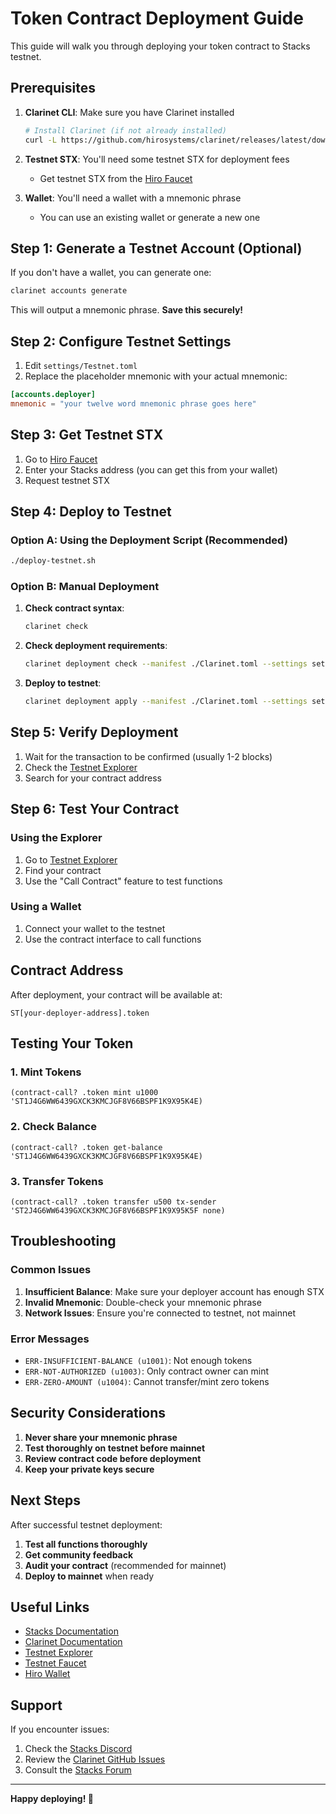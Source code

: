 # Token Contract Deployment Guide

This guide will walk you through deploying your token contract to Stacks testnet.

## Prerequisites

1. **Clarinet CLI**: Make sure you have Clarinet installed
   ```bash
   # Install Clarinet (if not already installed)
   curl -L https://github.com/hirosystems/clarinet/releases/latest/download/clarinet-installer.sh | bash
   ```

2. **Testnet STX**: You'll need some testnet STX for deployment fees
   - Get testnet STX from the [Hiro Faucet](https://faucet.hiro.so/)

3. **Wallet**: You'll need a wallet with a mnemonic phrase
   - You can use an existing wallet or generate a new one

## Step 1: Generate a Testnet Account (Optional)

If you don't have a wallet, you can generate one:

```bash
clarinet accounts generate
```

This will output a mnemonic phrase. **Save this securely!**

## Step 2: Configure Testnet Settings

1. Edit `settings/Testnet.toml`
2. Replace the placeholder mnemonic with your actual mnemonic:

```toml
[accounts.deployer]
mnemonic = "your twelve word mnemonic phrase goes here"
```

## Step 3: Get Testnet STX

1. Go to [Hiro Faucet](https://faucet.hiro.so/)
2. Enter your Stacks address (you can get this from your wallet)
3. Request testnet STX

## Step 4: Deploy to Testnet

### Option A: Using the Deployment Script (Recommended)

```bash
./deploy-testnet.sh
```

### Option B: Manual Deployment

1. **Check contract syntax**:
   ```bash
   clarinet check
   ```

2. **Check deployment requirements**:
   ```bash
   clarinet deployment check --manifest ./Clarinet.toml --settings settings/Testnet.toml
   ```

3. **Deploy to testnet**:
   ```bash
   clarinet deployment apply --manifest ./Clarinet.toml --settings settings/Testnet.toml
   ```

## Step 5: Verify Deployment

1. Wait for the transaction to be confirmed (usually 1-2 blocks)
2. Check the [Testnet Explorer](https://explorer.hiro.so/?chain=testnet)
3. Search for your contract address

## Step 6: Test Your Contract

### Using the Explorer

1. Go to [Testnet Explorer](https://explorer.hiro.so/?chain=testnet)
2. Find your contract
3. Use the "Call Contract" feature to test functions

### Using a Wallet

1. Connect your wallet to the testnet
2. Use the contract interface to call functions

## Contract Address

After deployment, your contract will be available at:
```
ST[your-deployer-address].token
```

## Testing Your Token

### 1. Mint Tokens
```clarity
(contract-call? .token mint u1000 'ST1J4G6WW6439GXCK3KMCJGF8V66BSPF1K9X95K4E)
```

### 2. Check Balance
```clarity
(contract-call? .token get-balance 'ST1J4G6WW6439GXCK3KMCJGF8V66BSPF1K9X95K4E)
```

### 3. Transfer Tokens
```clarity
(contract-call? .token transfer u500 tx-sender 'ST2J4G6WW6439GXCK3KMCJGF8V66BSPF1K9X95K5F none)
```

## Troubleshooting

### Common Issues

1. **Insufficient Balance**: Make sure your deployer account has enough STX
2. **Invalid Mnemonic**: Double-check your mnemonic phrase
3. **Network Issues**: Ensure you're connected to testnet, not mainnet

### Error Messages

- `ERR-INSUFFICIENT-BALANCE (u1001)`: Not enough tokens
- `ERR-NOT-AUTHORIZED (u1003)`: Only contract owner can mint
- `ERR-ZERO-AMOUNT (u1004)`: Cannot transfer/mint zero tokens

## Security Considerations

1. **Never share your mnemonic phrase**
2. **Test thoroughly on testnet before mainnet**
3. **Review contract code before deployment**
4. **Keep your private keys secure**

## Next Steps

After successful testnet deployment:

1. **Test all functions thoroughly**
2. **Get community feedback**
3. **Audit your contract** (recommended for mainnet)
4. **Deploy to mainnet** when ready

## Useful Links

- [Stacks Documentation](https://docs.stacks.co/)
- [Clarinet Documentation](https://docs.hiro.so/clarinet/)
- [Testnet Explorer](https://explorer.hiro.so/?chain=testnet)
- [Testnet Faucet](https://faucet.hiro.so/)
- [Hiro Wallet](https://wallet.hiro.so/)

## Support

If you encounter issues:

1. Check the [Stacks Discord](https://discord.gg/stacks)
2. Review the [Clarinet GitHub Issues](https://github.com/hirosystems/clarinet/issues)
3. Consult the [Stacks Forum](https://forum.stacks.org/)

---

**Happy deploying! 🚀**

